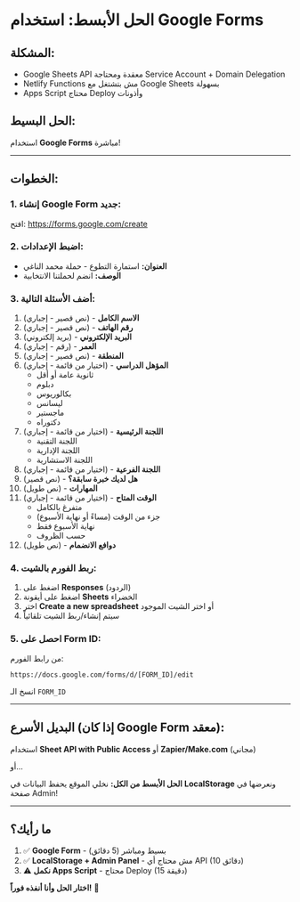 # الحل الأبسط: استخدام Google Forms

## المشكلة:
- Google Sheets API معقدة ومحتاجة Service Account + Domain Delegation
- Netlify Functions مش بتشتغل مع Google Sheets بسهولة
- Apps Script محتاج Deploy وأذونات

## الحل البسيط:
استخدام **Google Forms** مباشرة!

---

## الخطوات:

### 1. إنشاء Google Form جديد:

افتح: https://forms.google.com/create

### 2. اضبط الإعدادات:
- **العنوان:** استمارة التطوع - حملة محمد الناغي
- **الوصف:** انضم لحملتنا الانتخابية

### 3. أضف الأسئلة التالية:

1. **الاسم الكامل** - (نص قصير - إجباري)
2. **رقم الهاتف** - (نص قصير - إجباري)
3. **البريد الإلكتروني** - (بريد إلكتروني)
4. **العمر** - (رقم - إجباري)
5. **المنطقة** - (نص قصير - إجباري)
6. **المؤهل الدراسي** - (اختيار من قائمة - إجباري)
   - ثانوية عامة أو أقل
   - دبلوم
   - بكالوريوس
   - ليسانس
   - ماجستير
   - دكتوراه
7. **اللجنة الرئيسية** - (اختيار من قائمة - إجباري)
   - اللجنة التقنية
   - اللجنة الإدارية
   - اللجنة الاستشارية
8. **اللجنة الفرعية** - (اختيار من قائمة - إجباري)
9. **هل لديك خبرة سابقة؟** - (نص قصير)
10. **المهارات** - (نص طويل)
11. **الوقت المتاح** - (اختيار من قائمة - إجباري)
    - متفرغ بالكامل
    - جزء من الوقت (مساءً أو نهاية الأسبوع)
    - نهاية الأسبوع فقط
    - حسب الظروف
12. **دوافع الانضمام** - (نص طويل)

### 4. ربط الفورم بالشيت:

1. اضغط على **Responses** (الردود)
2. اضغط على أيقونة **Sheets** الخضراء
3. اختر **Create a new spreadsheet** أو اختر الشيت الموجود
4. سيتم إنشاء/ربط الشيت تلقائياً

### 5. احصل على Form ID:

من رابط الفورم:
```
https://docs.google.com/forms/d/[FORM_ID]/edit
```

انسخ الـ `FORM_ID`

---

## البديل الأسرع (إذا كان Google Form معقد):

استخدام **Sheet API with Public Access** أو **Zapier/Make.com** (مجاني)

أو...

**الحل الأبسط من الكل:**
نخلي الموقع يحفظ البيانات في **LocalStorage** ونعرضها في صفحة Admin!

---

## ما رأيك؟

1. ✅ **Google Form** - بسيط ومباشر (5 دقائق)
2. ✅ **LocalStorage + Admin Panel** - مش محتاج أي API (10 دقائق)
3. ⚠️ **نكمل Apps Script** - محتاج Deploy (15 دقيقة)

**اختار الحل وأنا أنفذه فوراً!** 🚀
